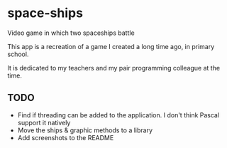 # space-ships

Video game in which two spaceships battle

This app is a recreation of a game I created a long time ago,
in primary school.

It is dedicated to my teachers and my pair programming colleague
at the time.

## TODO
* Find if threading can be added to the application. I don't think
Pascal support it natively
* Move the ships & graphic methods to a library
* Add screenshots to the README
